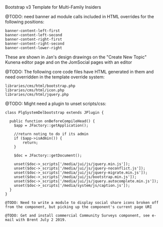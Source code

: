 Bootstrap v3 Template for Multi-Family Insiders

@TODO: need banner ad module calls included in HTML overrides for the following positions:

    banner-content-left-first
    banner-content-left-second
    banner-content-right-first
    banner-content-right-second
    banner-content-lower-right

These are shown in Jan's design drawings on the "Create New Topic" Kunena editor page and on the JomSocial pages with an editor

@TODO: The following core code files have HTML generated in them and need overridden in the template override system:

    libraries/cms/html/bootstrap.php
    libraries/cms/html/icon.php
    libraries/cms/html/jquery.php

@TODO: Might need a plugin to unset scripts/css:

```
class PlgSystemDelbootstrap extends JPlugin {

  public function onBeforeCompileHead() {
    $app = JFactory::getApplication();

    //return noting to do if its admin
    if ($app->isAdmin()) {
        return;
    }

    $doc = JFactory::getDocument();

    unset($doc->_scripts['/media/jui/js/jquery.min.js']);
    unset($doc->_scripts['/media/jui/js/jquery-noconflict.js']);
    unset($doc->_scripts['/media/jui/js/jquery-migrate.min.js']);
    unset($doc->_scripts['/media/jui/js/bootstrap.min.js']);
    unset($doc->_scripts['/media/jui/js/jquery.autocomplete.min.js']);
    unset($doc->_scripts['/media/system/js/caption.js']);
  }
}

@TODO: Need to write a module to display social share icons broken off from the component, but picking up the component's current page URI

@TODO: Get and install commercial Community Surveys component, see e-mail with Brent July 2 2019.
